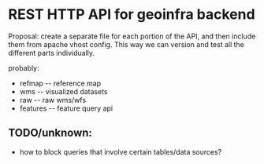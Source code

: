 REST HTTP API for geoinfra backend
==================================

Proposal: create a separate file for each portion of the API, and then include them from apache vhost config. This way we can version and test all the different parts individually.

probably:

* refmap -- reference map
* wms   -- visualized datasets
* raw  -- raw wms/wfs
* features -- feature query api


TODO/unknown:
-------------

* how to block queries that involve certain tables/data sources?
